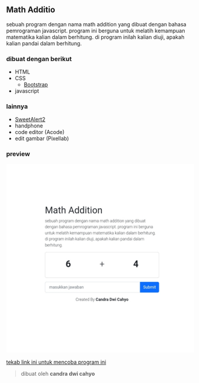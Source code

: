 ## Math Additio

sebuah program dengan nama math addition yang dibuat dengan bahasa pemrograman javascript. program ini berguna untuk melatih kemampuan matematika kalian dalam berhitung. di program inilah kalian diuji, apakah kalian pandai dalam berhitung.

### dibuat dengan berikut

* HTML
* CSS
  * [Bootstrap](https://getbootstrap.com)
* javascript

### lainnya

* [SweetAlert2](https://sweetalert2.github.io)
* handphone
* code editor (Acode)
* edit gambar (Pixellab)

### preview

![result](https://github.com/candradwicahyo/math-addition/blob/master/image.jpg)

[tekab link ini untuk mencoba program ini](https://candradwicahyo.github.io/math-addition)

> dibuat oleh **candra dwi cahyo**